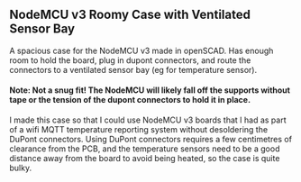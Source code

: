 ## NodeMCU v3 Roomy Case with Ventilated Sensor Bay

A spacious case for the NodeMCU v3 made in openSCAD. Has enough room to hold the board, plug in dupont connectors, and route the connectors to a ventilated sensor bay (eg for temperature sensor). 


#### Note: Not a snug fit! The NodeMCU will likely fall off the supports without tape or the tension of the dupont connectors to hold it in place.




I made this case so that I could use NodeMCU v3 boards that I had as part of a wifi MQTT temperature reporting system without desoldering the DuPont connectors. Using DuPont connectors requires a few centimetres of clearance from the PCB, and the temperature sensors need to be a good distance away from the board to avoid being heated, so the case is quite bulky.

